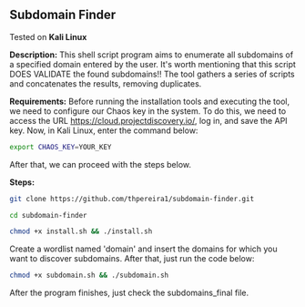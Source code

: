 ## Subdomain Finder

Tested on **Kali Linux**

**Description:** This shell script program aims to enumerate all subdomains of a specified domain entered by the user. It's worth mentioning that this script DOES VALIDATE the found subdomains!! The tool gathers a series of scripts and concatenates the results, removing duplicates.  

**Requirements:** Before running the installation tools and executing the tool, we need to configure our Chaos key in the system. To do this, we need to access the URL https://cloud.projectdiscovery.io/, log in, and save the API key. Now, in Kali Linux, enter the command below: 

```sh
export CHAOS_KEY=YOUR_KEY
```
After that, we can proceed with the steps below.

**Steps:**
```sh
git clone https://github.com/thpereira1/subdomain-finder.git
```
```sh
cd subdomain-finder
```
```sh
chmod +x install.sh && ./install.sh
```
Create a wordlist named 'domain' and insert the domains for which you want to discover subdomains. After that, just run the code below:
```sh
chmod +x subdomain.sh && ./subdomain.sh
```
After the program finishes, just check the subdomains_final file.
